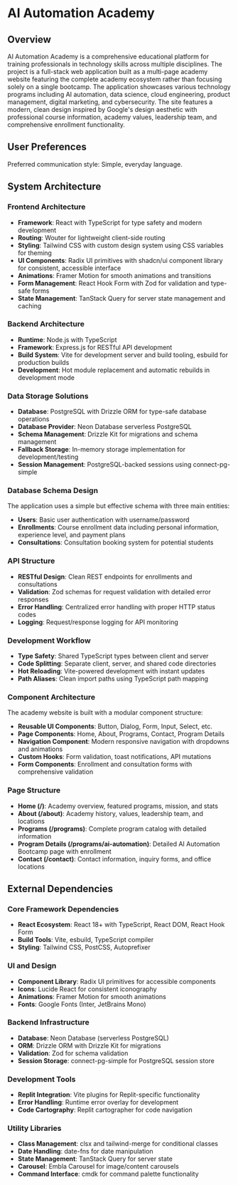 # AI Automation Academy

## Overview

AI Automation Academy is a comprehensive educational platform for training professionals in technology skills across multiple disciplines. The project is a full-stack web application built as a multi-page academy website featuring the complete academy ecosystem rather than focusing solely on a single bootcamp. The application showcases various technology programs including AI automation, data science, cloud engineering, product management, digital marketing, and cybersecurity. The site features a modern, clean design inspired by Google's design aesthetic with professional course information, academy values, leadership team, and comprehensive enrollment functionality.

## User Preferences

Preferred communication style: Simple, everyday language.

## System Architecture

### Frontend Architecture
- **Framework**: React with TypeScript for type safety and modern development
- **Routing**: Wouter for lightweight client-side routing
- **Styling**: Tailwind CSS with custom design system using CSS variables for theming
- **UI Components**: Radix UI primitives with shadcn/ui component library for consistent, accessible interface
- **Animations**: Framer Motion for smooth animations and transitions
- **Form Management**: React Hook Form with Zod for validation and type-safe forms
- **State Management**: TanStack Query for server state management and caching

### Backend Architecture
- **Runtime**: Node.js with TypeScript
- **Framework**: Express.js for RESTful API development
- **Build System**: Vite for development server and build tooling, esbuild for production builds
- **Development**: Hot module replacement and automatic rebuilds in development mode

### Data Storage Solutions
- **Database**: PostgreSQL with Drizzle ORM for type-safe database operations
- **Database Provider**: Neon Database serverless PostgreSQL
- **Schema Management**: Drizzle Kit for migrations and schema management
- **Fallback Storage**: In-memory storage implementation for development/testing
- **Session Management**: PostgreSQL-backed sessions using connect-pg-simple

### Database Schema Design
The application uses a simple but effective schema with three main entities:
- **Users**: Basic user authentication with username/password
- **Enrollments**: Course enrollment data including personal information, experience level, and payment plans
- **Consultations**: Consultation booking system for potential students

### API Structure
- **RESTful Design**: Clean REST endpoints for enrollments and consultations
- **Validation**: Zod schemas for request validation with detailed error responses
- **Error Handling**: Centralized error handling with proper HTTP status codes
- **Logging**: Request/response logging for API monitoring

### Development Workflow
- **Type Safety**: Shared TypeScript types between client and server
- **Code Splitting**: Separate client, server, and shared code directories
- **Hot Reloading**: Vite-powered development with instant updates
- **Path Aliases**: Clean import paths using TypeScript path mapping

### Component Architecture
The academy website is built with a modular component structure:
- **Reusable UI Components**: Button, Dialog, Form, Input, Select, etc.
- **Page Components**: Home, About, Programs, Contact, Program Details
- **Navigation Component**: Modern responsive navigation with dropdowns and animations
- **Custom Hooks**: Form validation, toast notifications, API mutations
- **Form Components**: Enrollment and consultation forms with comprehensive validation

### Page Structure
- **Home (/)**: Academy overview, featured programs, mission, and stats
- **About (/about)**: Academy history, values, leadership team, and locations
- **Programs (/programs)**: Complete program catalog with detailed information
- **Program Details (/programs/ai-automation)**: Detailed AI Automation Bootcamp page with enrollment
- **Contact (/contact)**: Contact information, inquiry forms, and office locations

## External Dependencies

### Core Framework Dependencies
- **React Ecosystem**: React 18+ with TypeScript, React DOM, React Hook Form
- **Build Tools**: Vite, esbuild, TypeScript compiler
- **Styling**: Tailwind CSS, PostCSS, Autoprefixer

### UI and Design
- **Component Library**: Radix UI primitives for accessible components
- **Icons**: Lucide React for consistent iconography
- **Animations**: Framer Motion for smooth animations
- **Fonts**: Google Fonts (Inter, JetBrains Mono)

### Backend Infrastructure
- **Database**: Neon Database (serverless PostgreSQL)
- **ORM**: Drizzle ORM with Drizzle Kit for migrations
- **Validation**: Zod for schema validation
- **Session Storage**: connect-pg-simple for PostgreSQL session store

### Development Tools
- **Replit Integration**: Vite plugins for Replit-specific functionality
- **Error Handling**: Runtime error overlay for development
- **Code Cartography**: Replit cartographer for code navigation

### Utility Libraries
- **Class Management**: clsx and tailwind-merge for conditional classes
- **Date Handling**: date-fns for date manipulation
- **State Management**: TanStack Query for server state
- **Carousel**: Embla Carousel for image/content carousels
- **Command Interface**: cmdk for command palette functionality
